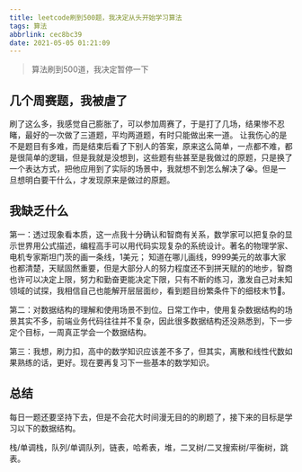```yaml
---
title: leetcode刷到500题，我决定从头开始学习算法
tags: 算法
abbrlink: cec8bc39
date: 2021-05-05 01:21:09
---
```

> 算法刷到500道，我决定暂停一下

## 几个周赛题，我被虐了

刷了这么多，我感觉自己膨胀了，可以参加周赛了，于是打了几场，结果惨不忍睹，最好的一次做了三道题，平均两道题，有时只能做出来一道。
让我伤心的是不是题目有多难，而是结束后看了下别人的答案，原来这么简单，一点都不难，都是很简单的逻辑，但是我就是没想到，这些题有些甚至是我做过的原题，只是换了一个表达方式，把他应用到了实际的场景中，我就想不到怎么解决了😭。但是一旦想明白要干什么，才发现原来是做过的原题。

## 我缺乏什么

第一：透过现象看本质，这一点我十分确认和智商有关系，数学家可以把复杂的显示世界用公式描述，编程高手可以用代码实现复杂的系统设计。著名的物理学家、电机专家斯坦门茨的画一条线，1美元；
知道在哪儿画线，9999美元的故事大家也都清楚，天赋固然重要，但是大部分人的努力程度还不到拼天赋的的地步，智商也许可以决定上限，努力和勤奋更能决定下限，只有不断的练习，激发自己对未知领域的试探，我相信自己也能解开层层面纱，看到题目纷繁条件下的细枝末节🧐。

第二：对数据结构的理解和使用场景不到位。日常工作中，使用复杂数据结构的场景其实不多，前端业务代码往往并不复杂，因此很多数据结构还没熟悉到，下一步定个目标，一周真正学会一个数据结构。

第三：我想，刷力扣，高中的数学知识应该差不多了，但其实，离散和线性代数如果熟练的话，更好。现在要再复习下一些基本的数学知识。

## 总结
每日一题还要坚持下去，但是不会花大时间漫无目的的刷题了，接下来的目标是学习以下的数据结构。

栈/单调栈，队列/单调队列，链表，哈希表，堆，二叉树/二叉搜索树/平衡树，跳表。
